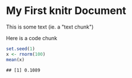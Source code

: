 My First knitr Document
==============================

This is some text (ie. a "text chunk")

Here is a code chunk

```r
set.seed(1)
x <- rnorm(100)
mean(x)
```

```
## [1] 0.1089
```

